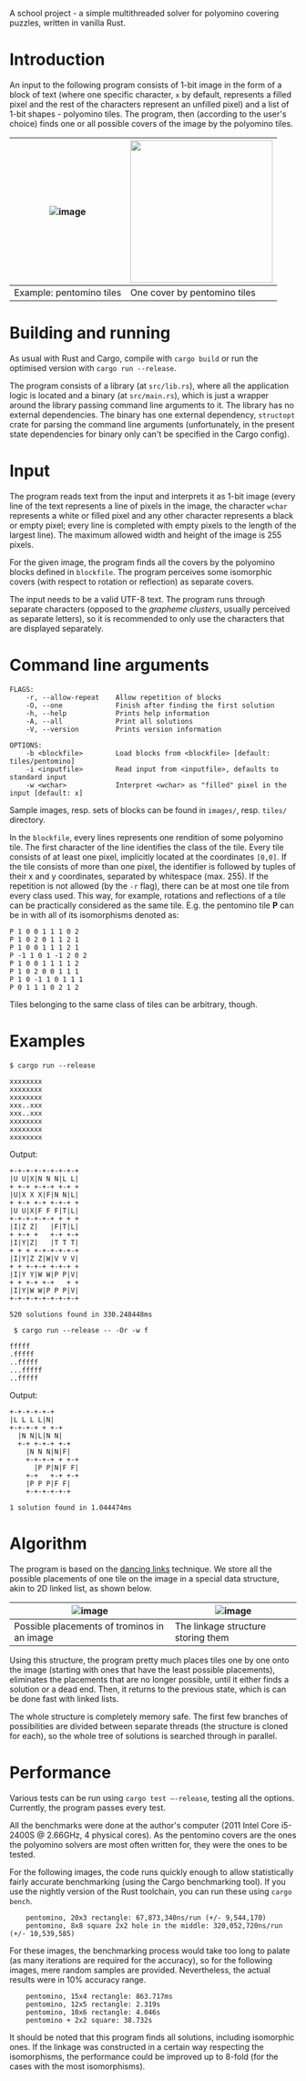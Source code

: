 A school project - a simple multithreaded solver for polyomino covering puzzles, written in vanilla Rust.




Introduction
============

An input to the following program consists of 1-bit image in the form of
a block of text (where one specific character, `x` by default,
represents a filled pixel and the rest of the characters represent an
unfilled pixel) and a list of 1-bit shapes - polyomino tiles. The
program, then (according to the user's choice) finds one or all possible
covers of the image by the polyomino tiles.


| ![image](png/pentomino.png) | <img src="png/polytiling.png" width=250 /> |
| -------- | -------- |
| Example: pentomino tiles     | One cover by pentomino tiles      |


Building and running
====================

As usual with Rust and Cargo, compile with `cargo build` or run the optimised version 
with `cargo run --release`.

The program consists of a library (at `src/lib.rs`), where all the
application logic is located and a binary (at `src/main.rs`), which is
just a wrapper around the library passing command line arguments to it.
The library has no external dependencies. The binary has one external
dependency, `structopt` crate for parsing the command line arguments
(unfortunately, in the present state dependencies for binary only can't
be specified in the Cargo config).

Input
=====

The program reads text from the input and interprets it as 1-bit image
(every line of the text represents a line of pixels in the image, the
character `wchar` represents a white or filled pixel and any other
character represents a black or empty pixel; every line is completed
with empty pixels to the length of the largest line). The maximum
allowed width and height of the image is 255 pixels.

For the given image, the program finds all the covers by the polyomino
blocks defined in `blockfile`. The program perceives some isomorphic
covers (with respect to rotation or reflection) as separate covers.

The input needs to be a valid UTF-8 text. The program runs through
separate characters (opposed to the *grapheme clusters*, usually
perceived as separate letters), so it is recommended to only use the
characters that are displayed separately.

Command line arguments
======================

```text
FLAGS:
    -r, --allow-repeat    Allow repetition of blocks
    -O, --one             Finish after finding the first solution
    -h, --help            Prints help information
    -A, --all             Print all solutions
    -V, --version         Prints version information

OPTIONS:
    -b <blockfile>        Load blocks from <blockfile> [default: tiles/pentomino]
    -i <inputfile>        Read input from <inputfile>, defaults to standard input
    -w <wchar>            Interpret <wchar> as "filled" pixel in the input [default: x]
```

Sample images, resp. sets of blocks can be found in `images/`, resp. `tiles/` directory.

In the `blockfile`, every lines represents one rendition of some
polyomino tile. The first character of the line identifies the class of
the tile. Every tile consists of at least one pixel, implicitly located
at the coordinates `[0,0]`. If the tile consists of more than one pixel,
the identifier is followed by tuples of their x and y coordinates,
separated by whitespace (max. 255). If the repetition is not allowed (by
the `-r` flag), there can be at most one tile from every class used.
This way, for example, rotations and reflections of a tile can be
practically considered as the same tile. E.g. the pentomino tile **P**
can be in with all of its isomorphisms denoted as:
```
P 1 0 0 1 1 1 0 2 
P 1 0 2 0 1 1 2 1 
P 1 0 0 1 1 1 2 1 
P -1 1 0 1 -1 2 0 2 
P 1 0 0 1 1 1 1 2 
P 1 0 2 0 0 1 1 1 
P 1 0 -1 1 0 1 1 1 
P 0 1 1 1 0 2 1 2 
```
Tiles belonging to the same class of tiles can be arbitrary, though.

Examples
========

` $ cargo run --release `

    xxxxxxxx
    xxxxxxxx
    xxxxxxxx
    xxx..xxx
    xxx..xxx
    xxxxxxxx
    xxxxxxxx 
    xxxxxxxx

Output:

    +-+-+-+-+-+-+-+-+
    |U U|X|N N N|L L|
    + +-+ +-+-+ +-+ +
    |U|X X X|F|N N|L|
    + +-+ +-+ +-+-+ +
    |U U|X|F F F|T|L|
    +-+-+-+-+-+ + + +
    |I|Z Z|   |F|T|L|
    + +-+ +   +-+ +-+
    |I|Y|Z|   |T T T|
    + + + +-+-+-+-+-+
    |I|Y|Z Z|W|V V V|
    + + +-+-+ +-+-+ +
    |I|Y Y|W W|P P|V|
    + + +-+ +-+   + +
    |I|Y|W W|P P P|V|
    +-+-+-+-+-+-+-+-+

    520 solutions found in 330.248448ms

` $ cargo run --release -- -Or -w f`

    fffff
    .fffff
    ..fffff
    ...fffff
    ..fffff

Output:

    +-+-+-+-+-+
    |L L L L|N|
    +-+-+-+ + +-+
      |N N|L|N N|
      +-+ +-+-+ +-+
        |N N N|N|F|
        +-+-+-+ + +-+
          |P P|N|F F|
        +-+   +-+ +-+
        |P P P|F F|
        +-+-+-+-+-+

    1 solution found in 1.044474ms
    

Algorithm
=======
The program is based on the [dancing links](https://arxiv.org/abs/cs/0011047)  technique.
We store all the possible placements of one tile on the image in a special data structure, akin 
to 2D linked list, as shown below.

| ![image](png/tro1.png) | ![image](png/tro2.png) |
| -------- | -------- |
| Possible placements of trominos in an image     | The linkage structure storing them      |

Using this structure, the program pretty much places tiles one by one onto the image (starting with ones that have the least possible placements), eliminates the placements that are no longer possible, until it either finds a solution or a dead end. Then, it returns to the previous state, which is can be done fast with linked lists.

The whole structure is completely memory safe. The first few branches of possibilities are divided between separate threads (the structure is cloned for each), so the whole tree of solutions is searched through in parallel.

Performance
=======

Various tests can be run using `cargo test –-release`, testing all the
options. Currently, the program passes every test.

All the benchmarks were done at the author's computer (2011 Intel Core
i5-2400S @ 2.66GHz, 4 physical cores). As the pentomino covers are the ones 
the polyomino solvers are most often written for, they were the ones to be tested.

For the following images, the code runs quickly enough to allow
statistically fairly accurate benchmarking (using the Cargo benchmarking
tool). If you use the nightly version of the Rust toolchain, you can run these using `cargo bench`.
```text
    pentomino, 20x3 rectangle: 67,873,340ns/run (+/- 9,544,170)
    pentomino, 8x8 square 2x2 hole in the middle: 320,052,720ns/run (+/- 10,539,585)
```
For these images, the benchmarking process would take too long to palate
(as many iterations are required for the accuracy), so for the following
images, mere random samples are provided. Nevertheless, the actual
results were in 10% accuracy range.
```text
    pentomino, 15x4 rectangle: 863.717ms
    pentomino, 12x5 rectangle: 2.319s
    pentomino, 10x6 rectangle: 4.046s
    pentomino + 2x2 square: 38.732s
```
It should be noted that this program finds all solutions, including
isomorphic ones. If the linkage was constructed in a certain way
respecting the isomorphisms, the performance could be improved up to
8-fold (for the cases with the most isomorphisms).


